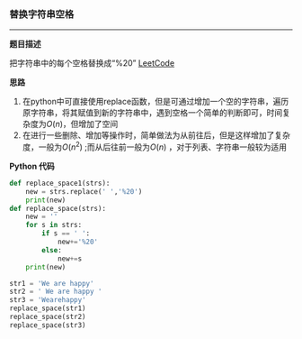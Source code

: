 ### 替换字符串空格

---

__题目描述__

把字符串中的每个空格替换成“%20” [LeetCode](https://github.com/GYQ2017/algorithm/blob/master/LC_File/040.md) 

__思路__

1. 在python中可直接使用replace函数，但是可通过增加一个空的字符串，遍历原字符串，将其赋值到新的字符串中，遇到空格一个简单的判断即可，时间复杂度为$O(n)$，但增加了空间
2. 在进行一些删除、增加等操作时，简单做法为从前往后，但是这样增加了复杂度，一般为$O(n^2)$ ;而从后往前一般为$O(n)$ ，对于列表、字符串一般较为适用

__Python 代码__

```python
def replace_space1(strs):
	new = strs.replace(' ','%20')
	print(new)
def replace_space(strs):
	new = ''
	for s in strs:
		if s == ' ':
			new+='%20'
		else:
			new+=s
	print(new)

str1 = 'We are happy'
str2 = ' We are happy '
str3 = 'Wearehappy'
replace_space(str1)
replace_space(str2)
replace_space(str3)
```


